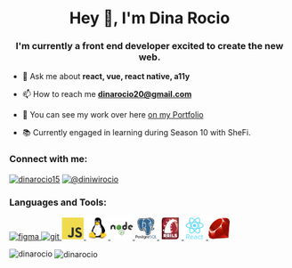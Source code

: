 <h1 align="center">Hey 👋, I'm Dina Rocio</h1>
<h3 align="center">I'm currently a front end developer excited to create the new web.</h3>

- 💬 Ask me about **react, vue, react native, a11y**

- 📫 How to reach me **dinarocio20@gmail.com**

- 🦄 You can see my work over here [on my Portfolio](https://portfolio-dinarocio.vercel.app/)
  
- 📚 Currently engaged in learning during Season 10 with SheFi.


<h3 align="left">Connect with me:</h3>
<p align="left">
<a href="https://twitter.com/dinarocio15" target="blank"><img align="center" src="https://cdn.jsdelivr.net/npm/simple-icons@3.0.1/icons/twitter.svg" alt="dinarocio15" height="30" width="40" /></a>
<a href="https://instagram.com/@diniwirocio" target="blank"><img align="center" src="https://cdn.jsdelivr.net/npm/simple-icons@3.0.1/icons/instagram.svg" alt="@diniwirocio" height="30" width="40" /></a>
</p>

<h3 align="left">Languages and Tools:</h3>
<p align="left"> <a href="https://www.figma.com/" target="_blank"> <img src="https://www.vectorlogo.zone/logos/figma/figma-icon.svg" alt="figma" width="40" height="40"/> </a> <a href="https://git-scm.com/" target="_blank"> <img src="https://www.vectorlogo.zone/logos/git-scm/git-scm-icon.svg" alt="git" width="40" height="40"/> </a> <a href="https://developer.mozilla.org/en-US/docs/Web/JavaScript" target="_blank"> <img src="https://raw.githubusercontent.com/devicons/devicon/master/icons/javascript/javascript-original.svg" alt="javascript" width="40" height="40"/> </a> <a href="https://www.linux.org/" target="_blank"> <img src="https://raw.githubusercontent.com/devicons/devicon/master/icons/linux/linux-original.svg" alt="linux" width="40" height="40"/> </a> <a href="https://nodejs.org" target="_blank"> <img src="https://raw.githubusercontent.com/devicons/devicon/master/icons/nodejs/nodejs-original-wordmark.svg" alt="nodejs" width="40" height="40"/> </a> <a href="https://www.postgresql.org" target="_blank"> <img src="https://raw.githubusercontent.com/devicons/devicon/master/icons/postgresql/postgresql-original-wordmark.svg" alt="postgresql" width="40" height="40"/> </a> <a href="https://rubyonrails.org" target="_blank"> <img src="https://raw.githubusercontent.com/devicons/devicon/master/icons/rails/rails-original-wordmark.svg" alt="rails" width="40" height="40"/> </a> <a href="https://reactjs.org/" target="_blank"> <img src="https://raw.githubusercontent.com/devicons/devicon/master/icons/react/react-original-wordmark.svg" alt="react" width="40" height="40"/> </a> <a href="https://www.ruby-lang.org/en/" target="_blank"> <img src="https://raw.githubusercontent.com/devicons/devicon/master/icons/ruby/ruby-original.svg" alt="ruby" width="40" height="40"/> </a> </p>

<p><img align="left" src="https://github-readme-stats.vercel.app/api/top-langs?username=dinarocio&show_icons=true&locale=en&layout=compact" alt="dinarocio" /></p>

<p>&nbsp;<img align="center" src="https://github-readme-stats.vercel.app/api?username=dinarocio&show_icons=true&locale=en" alt="dinarocio" /></p>

